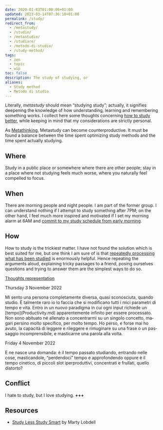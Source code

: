 ```yaml
---
date: 2020-01-03T01:00:00+01:00
updated: 2023-03-14T07:36:18+01:00
permalink: /study/
redirect_from:
  - /metastudy/
  - /studio/
  - /metastudio/
  - /studiare/
  - /metodo-di-studio/
  - /study-method/
tags:
  - zen
  - topic
  - wip
toc: false
description: The study of studying, or
aliases:
  - Study method
  - Metodo di studio
---
```

Literally, *metastudy* should mean “studying study”; actually, it signifies deepening the knowledge of how understanding, learning and remembering something works. I collect here some thoughts concerning <u>how to study better</u>, while keeping in mind that my considerations are strictly personal.

As [Metathinking](Metathinking.md), Metastudy can become counterproductive. It must be found a balance between the time spent optimizing study methods and the time spent actually studying.

## Where

Study in a public place or somewhere where there are other people; stay in a place where not studying feels much worse, where you naturally feel compelled to focus.

## When

There are morning people and night people. I am part of the former group. I can understand nothing if I attempt to study something after 7PM; on the other hand, I feel much more inspired and motivated if I set my morning alarm at 6AM and <u>commit to my study schedule from early morning</u>.

## How

How to study is the trickiest matter. I have not found the solution which is best suited for me, but one think I am sure of is that <u>repeatedly processing what has been studied</u> is enormously helpful. Hence repeating the arguments aloud, explaining tricky passages to a friend, posing ourselves questions and trying to answer them are the simplest ways to do so.

[Thoughts representation](Thoughts%20representation.md)

<p class='date'><time datetime='2022-11-03T13:04:25+01:00'>Thursday 3 November 2022</time></p>

<p lang='it'>Mi sento una persona completamente diversa, quasi sconosciuta, quando studio. È talmente raro io lo faccia che si modificano tutti i mici parametri di tempo e vita. Entro in un nuovo paradigma in cui ogni input richiede un [tempo](Productivity.md) apparentemente infinito per essere processato. Non sono abituato né allenato a concentrarmi su un singolo concetto, magari persino molto specifico, per molto tempo. Ho perso, e forse mai ho avuto, la capacità di leggere e rileggere e rimuginare su una frase o un passaggio incomprensibile, e masticarne una parola alla volta.</p>

<p class='date'><time datetime='2022-11-04T15:27:36+01:00'>Friday 4 November 2022</time></p>

<p>E ne nasce una domanda: è il tempo passato studiando, entrando nelle cose, masticandole, “perdendoci” tempo e approfondendo oppure è il tempo cinetico, di piccoli slot iperproduttivi, concentrati e frullati, quello distorto?</p>

## Conflict

I hate to study, but I love studying. <b class='misssing'>+++</b>

## Resources

- [Study Less Study Smart](https://youtube-nocookie.com/embed/IlU-zDU6aQ0 '“Study Less Study Smart” by Marty Lobdell on YouTube') by Marty Lobdell
